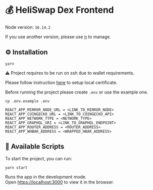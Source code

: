 # 💰 HeliSwap Dex Frontend

Node version: `16.14.2`

If you use another version, please use [n](https://github.com/tj/n) to manage.

## ⚙️ Installation

```
yarn
```

⚠️ Project requires to be run on ssh due to wallet requirements.

Please follow instruction [here](https://www.freecodecamp.org/news/how-to-set-up-https-locally-with-create-react-app/) to setup local certificate.

Before running the project please create `.env` or use the example one.

```shell
cp .env.example .env
```

```
REACT_APP_MIRROR_NODE_URL = <LINK_TO_MIRROR_NODE>
REACT_APP_COINGECKO_URL = <LINK_TO_COINGECKO_API>
REACT_APP_NETWORK_TYPE = <NETWORK_TYPE>
REACT_APP_GRAPHQL_URI = <LINK_TO_GRAPHQL_ENDPOINT>
REACT_APP_ROUTER_ADDRESS = <ROUTER_ADDRESS>
REACT_APP_WHBAR_ADDRESS = <WRAPPED_HBAR_ADDRESS>
```

## 🚀 Available Scripts

To start the project, you can run:

```
yarn start
```

Runs the app in the development mode.\
Open [https://localhost:3000](https://localhost:3000) to view it in the browser.
